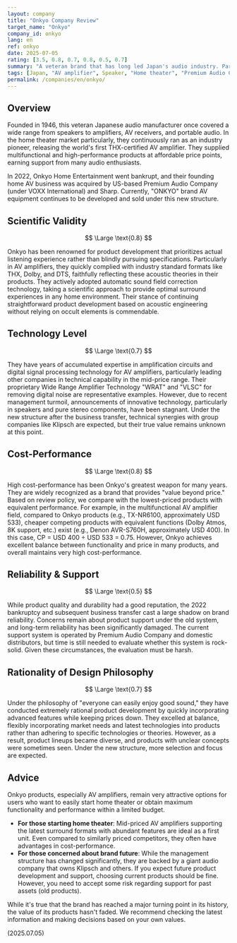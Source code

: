 ```yaml
---
layout: company
title: "Onkyo Company Review"
target_name: "Onkyo"
company_id: onkyo
lang: en
ref: onkyo
date: 2025-07-05
rating: [3.5, 0.8, 0.7, 0.8, 0.5, 0.7]
summary: "A veteran brand that has long led Japan's audio industry. Particularly in the AV amplifier field, they have led the market with rapid adoption of the latest formats and high cost-performance. After experiencing a major turning point with bankruptcy and business transfer in 2022, the brand continues under Premium Audio Company, which owns Klipsch and others. While their traditional acoustic technology and future development under new capital are noteworthy, the contrast between past glory and current organizational changes creates a divide in evaluation."
tags: [Japan, "AV amplifier", Speaker, "Home theater", "Premium Audio Company"]
permalink: /companies/en/onkyo/
---
```


## Overview

Founded in 1946, this veteran Japanese audio manufacturer once covered a wide range from speakers to amplifiers, AV receivers, and portable audio. In the home theater market particularly, they continuously ran as an industry pioneer, releasing the world's first THX-certified AV amplifier. They supplied multifunctional and high-performance products at affordable price points, earning support from many audio enthusiasts.

In 2022, Onkyo Home Entertainment went bankrupt, and their founding home AV business was acquired by US-based Premium Audio Company (under VOXX International) and Sharp. Currently, "ONKYO" brand AV equipment continues to be developed and sold under this new structure.

## Scientific Validity

$$ \Large \text{0.8} $$

Onkyo has been renowned for product development that prioritizes actual listening experience rather than blindly pursuing specifications. Particularly in AV amplifiers, they quickly complied with industry standard formats like THX, Dolby, and DTS, faithfully reflecting these acoustic theories in their products. They actively adopted automatic sound field correction technology, taking a scientific approach to provide optimal surround experiences in any home environment. Their stance of continuing straightforward product development based on acoustic engineering without relying on occult elements is commendable.

## Technology Level

$$ \Large \text{0.7} $$

They have years of accumulated expertise in amplification circuits and digital signal processing technology for AV amplifiers, particularly leading other companies in technical capability in the mid-price range. Their proprietary Wide Range Amplifier Technology "WRAT" and "VLSC" for removing digital noise are representative examples. However, due to recent management turmoil, announcements of innovative technology, particularly in speakers and pure stereo components, have been stagnant. Under the new structure after the business transfer, technical synergies with group companies like Klipsch are expected, but their true value remains unknown at this point.

## Cost-Performance

$$ \Large \text{0.8} $$

High cost-performance has been Onkyo's greatest weapon for many years. They are widely recognized as a brand that provides "value beyond price." Based on review policy, we compare with the lowest-priced products with equivalent performance. For example, in the multifunctional AV amplifier field, compared to Onkyo products (e.g., TX-NR6100, approximately USD 533), cheaper competing products with equivalent functions (Dolby Atmos, 8K support, etc.) exist (e.g., Denon AVR-S760H, approximately USD 400). In this case, CP = USD 400 ÷ USD 533 = 0.75. However, Onkyo achieves excellent balance between functionality and price in many products, and overall maintains very high cost-performance.

## Reliability & Support

$$ \Large \text{0.5} $$

While product quality and durability had a good reputation, the 2022 bankruptcy and subsequent business transfer cast a large shadow on brand reliability. Concerns remain about product support under the old system, and long-term reliability has been significantly damaged. The current support system is operated by Premium Audio Company and domestic distributors, but time is still needed to evaluate whether this system is rock-solid. Given these circumstances, the evaluation must be harsh.

## Rationality of Design Philosophy

$$ \Large \text{0.7} $$

Under the philosophy of "everyone can easily enjoy good sound," they have conducted extremely rational product development by quickly incorporating advanced features while keeping prices down. They excelled at balance, flexibly incorporating market needs and latest technologies into products rather than adhering to specific technologies or theories. However, as a result, product lineups became diverse, and products with unclear concepts were sometimes seen. Under the new structure, more selection and focus are expected.

## Advice

Onkyo products, especially AV amplifiers, remain very attractive options for users who want to easily start home theater or obtain maximum functionality and performance within a limited budget.

- **For those starting home theater**: Mid-priced AV amplifiers supporting the latest surround formats with abundant features are ideal as a first unit. Even compared to similarly priced competitors, they often have advantages in cost-performance.
- **For those concerned about brand future**: While the management structure has changed significantly, they are backed by a giant audio company that owns Klipsch and others. If you expect future product development and support, choosing current products should be fine. However, you need to accept some risk regarding support for past assets (old products).

While it's true that the brand has reached a major turning point in its history, the value of its products hasn't faded. We recommend checking the latest information and making decisions based on your own values.

(2025.07.05)